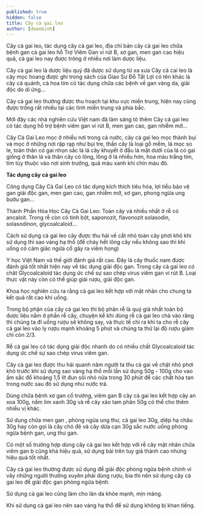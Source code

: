 ```yaml
---
published: true
hidden: false
title: Cây cà gai leo
author: [doanbinh]
---
```


Cây cà gai leo, tác dụng cây cà gai leo, địa chỉ bán cây cà gai leo chữa bệnh gan cà gai leo hỗ Trợ Viêm Gan vi rút B, xơ gan, men gan cao hiệu quả, cà gai leo nay được trông ở nhiều nơi làm dược liệu.

Cây cà gai leo là dược liệu quý đã dược sử dụng từ xa xưa Cây cà cai leo  là cây mọc hoang được ghi trong sách của Giao Sư Đỗ Tất Lợi có tên khác là cây cà quánh, cà hoa tím có tác dụng chữa các bệnh về gan vàng da, giải độc do di ứng…

Cây cà gai leo thường được thu hoạch tại khu vực miền trung, hiện nay cũng được trồng rất nhiều tại các tỉnh miền trung và phía bắc.

Mới đây các nhà nghiên cứu Việt nam đã làm sáng tỏ thêm Cây cà gai leo có tác dụng hỗ trợ bệnh viêm gan vi rút B, men gan cao, gan nhiễm mỡ…

Cây Cà Gai Leo mọc ở nhiều nơi trong cả nước, cây cà gai leo mọc thành bụi và mọc ở những nơi rập rạp như bụi tre, thần cây là loại gỗ mềm, lá mọc so le, toàn thân có gai nhọn sắc lá lá cây khuyết  ở đầu lá mặt dưới của lá có gai giống ở thân lá và thân cây có lông, lông ở lá nhiều hơn, hoa màu trắng tím, tím tùy thuộc vào nơi sinh trưởng, quả màu xanh khi chín màu đỏ.

**Tác dụng cây cà gai leo**

Công dụng Cây Cà Gai Leo có tác dụng kích thích tiêu hóa, lợi tiểu bảo vệ gan giải độc gan, men gan cao, gan nhiễm mỡ, xơ gan, phong ngừa ung bướu gan...

Thành Phần Hóa Học Cây Cà Gai Leo: Toàn cây và nhiều nhất ở rễ có ancaloit. Trong rễ còn có tinh bột, saponozit, flavonozit solasodin, solasodinon, glycoalcaloid...

Cách sử dụng cà gai leo cây được thu hái về cắt nhỏ toàn cây phơi khô khi sử dụng thì sao vàng hạ thổ (để cháy hết lông cây nếu không sao thì khi uống có cảm giác ngứa cổ gây ra viêm họng)

Y học Việt Nam và thế giới đánh giá rất cao. Đây là cây thuốc nam được đánh giá tốt nhất hiện nay về tác dụng giải độc gan. Trong cây cà gai leo có chât Glycoalcaloid tác dụng ức chế sự sao chép  virus viêm gan vi rút B. Loại thực vật này còn có thể giúp giải rượu, giải độc gan.

Khoa học nghiên cứu ra rằng cà gai leo kết hợp với mật nhân cho chung ta kết quả rất cao khi uống.

Trong bộ phận của cây cà gai leo thì bộ phân rễ là quý giá nhất toàn bộ dược liệu nằm ở phần rễ cây, chuyện kể khi dùng rễ cà gai leo chà vào răng thì chúng ta đi uống rượu sẽ không say, và thực tế chỉ ra khi ta cho rễ cây cà gai leo vào ly rượu mạnh khoảng 5 phút và chúng ta thử lại độ rượu giảm chỉ còn 2/3.

Rễ cà gai leo có tác dụng giải độc nhanh do có nhiều chất Glycoalcaloid tác dụng ức chế sự sao chép  virus viêm gan.

Cây cà gai leo được thu hái quanh năm người ta thu cà gai về chặt nhỏ phơi khô trước khi sử dụng sao vàng hạ thổ mỗi lần sử dụng 50g - 100g cho vao ấm sắc đổ khoảng 1,5 lít đun sôi nhỏ nửa trong 30 phút để các chất hòa tan trong nước sau đó sử dụng như nước trà.

Dùng chữa bệnh xơ gan cổ trướng, viêm gan B cây cà gai leo kết hợp cây an xoa 100g, nấm lim xanh 30g và rễ cây xáo tam phân 50g có thể cho thêm nhiều vị khác.

Sử dụng chữa men gan , phòng ngừa ung thư, cà gai leo 30g, diệp hạ châu 30g hay còn gọi là cây chó đẻ và cây dừa cạn 30g sắc nước uống phòng ngừa bệnh gan, ung thư gan.

Có một số trường hợp dùng cây cà gai leo kết hợp với rễ cây mật nhân chữa viêm gan b cũng khá hiệu quả, sử dụng bài trên tuy giá thành cao nhưng hiệu quả tốt nhất.

Cây cà gai leo thường được sử dụng để giải độc phòng ngừa bệnh chính vì vây những người thường xuyên phải dùng rượu, bia thì nên sử dụng cây cà gai leo để giải độc gan phòng ngừa bệnh.

Sử dụng cà gai leo cũng làm cho làn da khỏe mạnh, mịn màng.

Khi sử dụng cà gai leo nên sao vàng hạ thổ để sử dụng không bị khan tiếng.